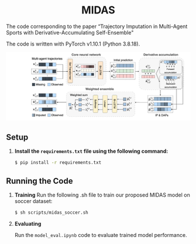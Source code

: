 <div align="center">
	<h1>
		MIDAS
	</h1>
</div>
The code corresponding to the paper “Trajectory Imputation in Multi-Agent Sports with
Derivative-Accumulating Self-Ensemble"

The code is written with PyTorch v1.10.1 (Python 3.8.18).

<!-- Please note that due to size limitations, we couldn't upload the data files. If our paper is accepted, we will upload all the data files. -->

![overview](img/overview.png)<br>

## Setup
1. **Install the `requirements.txt` file using the following command:**

    ```bash
    $ pip install -r requirements.txt
    ```
## Running the Code
1. **Training**
    Run the following .sh file to train our proposed MIDAS model on soccer dataset:
   
    ```bash
    $ sh scripts/midas_soccer.sh
    ```
    
2. **Evaluating**
    
    Run the `model_eval.ipynb` code to evaluate trained model performance.

